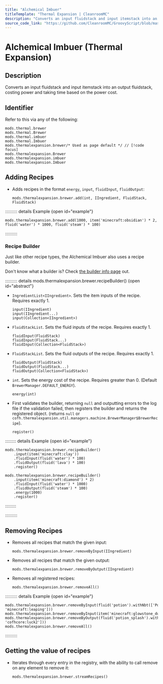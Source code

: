 ```yaml
---
title: "Alchemical Imbuer"
titleTemplate: "Thermal Expansion | CleanroomMC"
description: "Converts an input fluidstack and input itemstack into an output fluidstack, costing power and taking time based on the power cost."
source_code_link: "https://github.com/CleanroomMC/GroovyScript/blob/master/src/main/java/com/cleanroommc/groovyscript/compat/mods/thermalexpansion/machine/Brewer.java"
---
```


# Alchemical Imbuer (Thermal Expansion)

## Description

Converts an input fluidstack and input itemstack into an output fluidstack, costing power and taking time based on the power cost.

## Identifier

Refer to this via any of the following:

```groovy:no-line-numbers {5}
mods.thermal.brewer
mods.thermal.Brewer
mods.thermal.imbuer
mods.thermal.Imbuer
mods.thermalexpansion.brewer/* Used as page default */ // [!code focus]
mods.thermalexpansion.Brewer
mods.thermalexpansion.imbuer
mods.thermalexpansion.Imbuer
```


## Adding Recipes

- Adds recipes in the format `energy`, `input`, `fluidInput`, `fluidOutput`:

    ```groovy:no-line-numbers
    mods.thermalexpansion.brewer.add(int, IIngredient, FluidStack, FluidStack)
    ```

:::::::::: details Example {open id="example"}
```groovy:no-line-numbers
mods.thermalexpansion.brewer.add(1000, item('minecraft:obsidian') * 2, fluid('water') * 1000, fluid('steam') * 100)
```

::::::::::

### Recipe Builder

Just like other recipe types, the Alchemical Imbuer also uses a recipe builder.

Don't know what a builder is? Check [the builder info page](../../introduction/builder.md) out.

:::::::::: details mods.thermalexpansion.brewer.recipeBuilder() {open id="abstract"}
- `IngredientList<IIngredient>`. Sets the item inputs of the recipe. Requires exactly 1.

    ```groovy:no-line-numbers
    input(IIngredient)
    input(IIngredient...)
    input(Collection<IIngredient>)
    ```

- `FluidStackList`. Sets the fluid inputs of the recipe. Requires exactly 1.

    ```groovy:no-line-numbers
    fluidInput(FluidStack)
    fluidInput(FluidStack...)
    fluidInput(Collection<FluidStack>)
    ```

- `FluidStackList`. Sets the fluid outputs of the recipe. Requires exactly 1.

    ```groovy:no-line-numbers
    fluidOutput(FluidStack)
    fluidOutput(FluidStack...)
    fluidOutput(Collection<FluidStack>)
    ```

- `int`. Sets the energy cost of the recipe. Requires greater than 0. (Default `BrewerManager.DEFAULT_ENERGY`).

    ```groovy:no-line-numbers
    energy(int)
    ```

- First validates the builder, returning `null` and outputting errors to the log file if the validation failed, then registers the builder and returns the registered object. (returns `null` or `cofh.thermalexpansion.util.managers.machine.BrewerManager$BrewerRecipe`).

    ```groovy:no-line-numbers
    register()
    ```

::::::::: details Example {open id="example"}
```groovy:no-line-numbers
mods.thermalexpansion.brewer.recipeBuilder()
    .input(item('minecraft:clay'))
    .fluidInput(fluid('water') * 100)
    .fluidOutput(fluid('lava') * 100)
    .register()

mods.thermalexpansion.brewer.recipeBuilder()
    .input(item('minecraft:diamond') * 2)
    .fluidInput(fluid('water') * 1000)
    .fluidOutput(fluid('steam') * 100)
    .energy(1000)
    .register()
```

:::::::::

::::::::::

## Removing Recipes

- Removes all recipes that match the given input:

    ```groovy:no-line-numbers
    mods.thermalexpansion.brewer.removeByInput(IIngredient)
    ```

- Removes all recipes that match the given output:

    ```groovy:no-line-numbers
    mods.thermalexpansion.brewer.removeByOutput(IIngredient)
    ```

- Removes all registered recipes:

    ```groovy:no-line-numbers
    mods.thermalexpansion.brewer.removeAll()
    ```

:::::::::: details Example {open id="example"}
```groovy:no-line-numbers
mods.thermalexpansion.brewer.removeByInput(fluid('potion').withNbt(['Potion': 'minecraft:leaping']))
mods.thermalexpansion.brewer.removeByInput(item('minecraft:glowstone_dust'))
mods.thermalexpansion.brewer.removeByOutput(fluid('potion_splash').withNbt(['Potion': 'cofhcore:luck2']))
mods.thermalexpansion.brewer.removeAll()
```

::::::::::

## Getting the value of recipes

- Iterates through every entry in the registry, with the ability to call remove on any element to remove it:

    ```groovy:no-line-numbers
    mods.thermalexpansion.brewer.streamRecipes()
    ```
